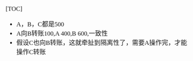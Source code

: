 <span  style="font-family: Simsun,serif; font-size: 17px; ">

[TOC]

- A，B，C都是500
- A向B转账100,A 400,B 600,一致性
- 假设C也向B转账，这就牵扯到隔离性了，需要A操作完，才能操作C转账

</span>